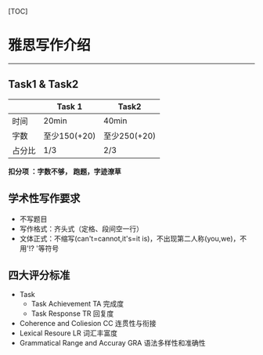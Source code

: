 [TOC]

# 雅思写作介绍

---

##  Task1 & Task2
|| Task 1 | Task2 |
| --- | --- | --- | 
| 时间 | 20min | 40min |
| 字数 | 至少150(+20) | 至少250(+20) |
| 占分比 | 1/3 | 2/3 |
**扣分项 ：字数不够， 跑题，字迹潦草**

## 学术性写作要求

- 不写题目
- 写作格式：齐头式（定格、段间空一行）
- 文体正式：不缩写(can't=cannot,it's=it is)，不出现第二人称(you,we)，不用'!? '等符号

## 四大评分标准

- Task
    - Task Achievement TA 完成度
    - Task Response TR 回复度
- Coherence and Coliesion CC 连贯性与衔接
- Lexical Resoure LR 词汇丰富度 
-  Grammatical Range and Accuray GRA 语法多样性和准确性
